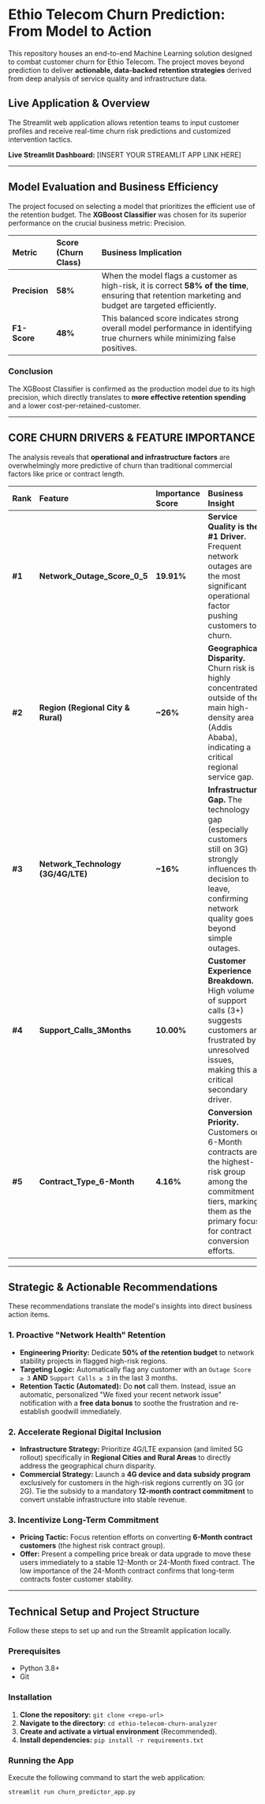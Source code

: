 # Ethio Telecom Churn Prediction: From Model to Action

This repository houses an end-to-end Machine Learning solution designed to combat customer churn for Ethio Telecom. The project moves beyond prediction to deliver **actionable, data-backed retention strategies** derived from deep analysis of service quality and infrastructure data.

##  Live Application & Overview

The Streamlit web application allows retention teams to input customer profiles and receive real-time churn risk predictions and customized intervention tactics.

**Live Streamlit Dashboard:** [INSERT YOUR STREAMLIT APP LINK HERE]

---

## Model Evaluation and Business Efficiency

The project focused on selecting a model that prioritizes the efficient use of the retention budget. The **XGBoost Classifier** was chosen for its superior performance on the crucial business metric: Precision.

| Metric | Score (Churn Class) | Business Implication |
| :--- | :--- | :--- |
| **Precision** | **58%** | When the model flags a customer as high-risk, it is correct **58% of the time**, ensuring that retention marketing and budget are targeted efficiently. |
| **F1-Score** | **48%** | This balanced score indicates strong overall model performance in identifying true churners while minimizing false positives. |

### Conclusion
The XGBoost Classifier is confirmed as the production model due to its high precision, which directly translates to **more effective retention spending** and a lower cost-per-retained-customer.

---

##  CORE CHURN DRIVERS & FEATURE IMPORTANCE

The analysis reveals that **operational and infrastructure factors** are overwhelmingly more predictive of churn than traditional commercial factors like price or contract length.

| Rank | Feature | Importance Score | Business Insight |
| :--- | :--- | :--- | :--- |
| **#1** | **Network\_Outage\_Score\_0\_5** | **19.91%** | **Service Quality is the #1 Driver.** Frequent network outages are the most significant operational factor pushing customers to churn. |
| **#2** | **Region (Regional City & Rural)** | **~26%** | **Geographical Disparity.** Churn risk is highly concentrated outside of the main high-density area (Addis Ababa), indicating a critical regional service gap. |
| **#3** | **Network\_Technology (3G/4G/LTE)** | **~16%** | **Infrastructure Gap.** The technology gap (especially customers still on 3G) strongly influences the decision to leave, confirming network quality goes beyond simple outages. |
| **#4** | **Support\_Calls\_3Months** | **10.00%** | **Customer Experience Breakdown.** High volume of support calls (3+) suggests customers are frustrated by unresolved issues, making this a critical secondary driver. |
| **#5** | **Contract\_Type\_6-Month** | **4.16%** | **Conversion Priority.** Customers on 6-Month contracts are the highest-risk group among the commitment tiers, marking them as the primary focus for contract conversion efforts. |

---

##  Strategic & Actionable Recommendations

These recommendations translate the model's insights into direct business action items.

### 1. Proactive "Network Health" Retention

* **Engineering Priority:** Dedicate **50% of the retention budget** to network stability projects in flagged high-risk regions.
* **Targeting Logic:** Automatically flag any customer with an `Outage Score ≥ 3` **AND** `Support Calls ≥ 3` in the last 3 months.
* **Retention Tactic (Automated):** Do **not** call them. Instead, issue an automatic, personalized "We fixed your recent network issue" notification with a **free data bonus** to soothe the frustration and re-establish goodwill immediately.

### 2. Accelerate Regional Digital Inclusion

* **Infrastructure Strategy:** Prioritize 4G/LTE expansion (and limited 5G rollout) specifically in **Regional Cities and Rural Areas** to directly address the geographical churn disparity.
* **Commercial Strategy:** Launch a **4G device and data subsidy program** exclusively for customers in the high-risk regions currently on 3G (or 2G). Tie the subsidy to a mandatory **12-month contract commitment** to convert unstable infrastructure into stable revenue.

### 3. Incentivize Long-Term Commitment

* **Pricing Tactic:** Focus retention efforts on converting **6-Month contract customers** (the highest risk contract group).
* **Offer:** Present a compelling price break or data upgrade to move these users immediately to a stable 12-Month or 24-Month fixed contract. The low importance of the 24-Month contract confirms that long-term contracts foster customer stability.

---

##  Technical Setup and Project Structure

Follow these steps to set up and run the Streamlit application locally.

### Prerequisites
* Python 3.8+
* Git

### Installation
1.  **Clone the repository:** `git clone <repo-url>`
2.  **Navigate to the directory:** `cd ethio-telecom-churn-analyzer`
3.  **Create and activate a virtual environment** (Recommended).
4.  **Install dependencies:** `pip install -r requirements.txt`

### Running the App
Execute the following command to start the web application:
```bash
streamlit run churn_predictor_app.py
